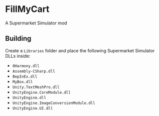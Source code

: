 # FillMyCart
A Supermarket Simulator mod

## Building
Create a `Libraries` folder and place the following Supermarket Simulator DLLs inside:
  - `0Harmony.dll`
  - `Assembly-CSharp.dll`
  - `BepInEx.dll`
  - `MyBox.dll`
  - `Unity.TextMeshPro.dll`
  - `UnityEngine.CoreModule.dll`
  - `UnityEngine.dll`
  - `UnityEngine.ImageConversionModule.dll`
  - `UnityEngine.UI.dll`
